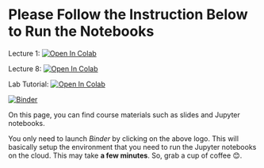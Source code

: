 # Please Follow the Instruction Below to Run the Notebooks

Lecture 1: [![Open In Colab](https://colab.research.google.com/assets/colab-badge.svg)](https://colab.research.google.com/github/RahmanPeimankar/dl-sdu-e21/blob/master/Lecture%201/dl-1-introduction.ipynb)

Lecture 8: [![Open In Colab](https://colab.research.google.com/assets/colab-badge.svg)](https://colab.research.google.com/github/RahmanPeimankar/dl-sdu-e21/blob/master/Lecture%208/dl-8-time-series-analysis-1.ipynb)

Lab Tutorial: [![Open In Colab](https://colab.research.google.com/assets/colab-badge.svg)](https://colab.research.google.com/github/RahmanPeimankar/dl-sdu-e21/blob/master/Lab%20Tutorial/lab-tsc.ipynb) 

[![Binder](https://mybinder.org/badge_logo.svg)](https://mybinder.org/v2/gh/RahmanPeimankar/dl-sdu-e21/master)


On this page, you can find course materials such as slides and Jupyter notebooks.

You only need to launch *Binder* by clicking on the above logo. This will basically setup the environment that you need to run the Jupyter notebooks on the cloud. This may take **a few minutes**. So, grab a cup of coffee 😊.  
